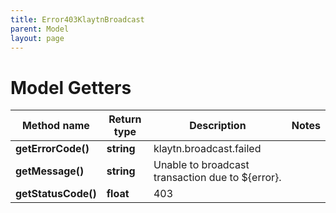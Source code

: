 ```yaml
---
title: Error403KlaytnBroadcast
parent: Model
layout: page
---
```


# Model Getters

Method name | Return type | Description | Notes
------------ | ------------- | ------------- | -------------
**getErrorCode()** | **string** | klaytn.broadcast.failed |
**getMessage()** | **string** | Unable to broadcast transaction due to ${error}. |
**getStatusCode()** | **float** | 403 |

